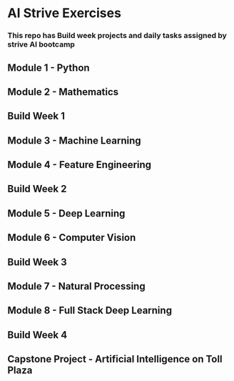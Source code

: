 # AI Strive Exercises
### This repo has Build week projects and daily tasks assigned by strive AI bootcamp
## Module 1 - Python
## Module 2 - Mathematics
## Build Week 1
## Module 3 - Machine Learning
## Module 4 - Feature Engineering
## Build Week 2
## Module 5 - Deep Learning
## Module 6 - Computer Vision
## Build Week 3
## Module 7 - Natural Processing
## Module 8 - Full Stack Deep Learning
## Build Week 4
## Capstone Project - Artificial Intelligence on Toll Plaza

